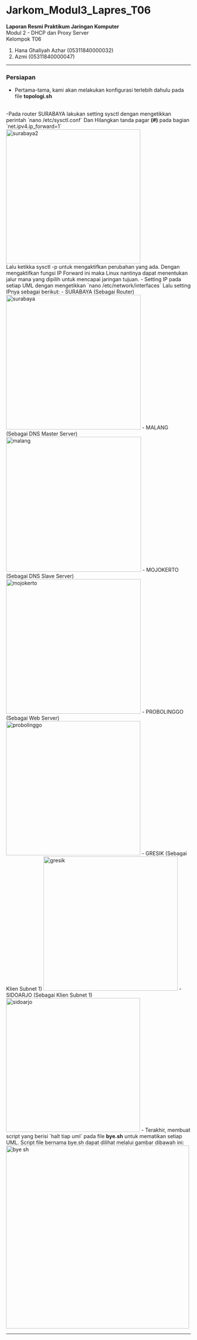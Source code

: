 # Jarkom_Modul3_Lapres_T06
<b> Laporan Resmi Praktikum Jaringan Komputer </b> <br>
Modul 2 - DHCP dan Proxy Server <br>
Kelompok T06
1. Hana Ghaliyah Azhar  (05311840000032)
2. Azmi                 (05311840000047)


------------------------------------------------------------------------------------------------------------------------------------------------------------------------------
### Persiapan
- Pertama-tama, kami akan melakukan konfigurasi terlebih dahulu pada file <b>topologi.sh</b>
<br>
-Pada router SURABAYA lakukan setting sysctl dengan mengetikkan perintah `nano /etc/sysctl.conf` Dan Hilangkan tanda pagar <b>(#)</b> pada bagian `net.ipv4.ip_forward=1` <br>
<img width="366" alt="surabaya2" src="https://user-images.githubusercontent.com/26424136/99187024-bde5ff80-2786-11eb-8ef7-2b2c3ca18dae.PNG"> <br>
Lalu ketikka sysctl -p untuk mengaktifkan perubahan yang ada. Dengan mengaktifkan fungsi IP Forward ini maka Linux nantinya dapat menentukan jalur mana yang dipilih untuk mencapai jaringan tujuan.
- Setting IP pada setiap UML dengan mengetikkan `nano /etc/network/interfaces` Lalu setting IPnya sebagai berikut:
- SURABAYA (Sebagai Router)
<img width="367" alt="surabaya" src="https://user-images.githubusercontent.com/26424136/99187023-bde5ff80-2786-11eb-9782-116a08d8ea0e.PNG">
- MALANG  (Sebagai DNS Master Server)
<img width="368" alt="malang" src="https://user-images.githubusercontent.com/26424136/99187017-baeb0f00-2786-11eb-966d-3281c37b1553.PNG">
- MOJOKERTO (Sebagai DNS Slave Server)
<img width="367" alt="mojokerto" src="https://user-images.githubusercontent.com/26424136/99187018-baeb0f00-2786-11eb-825c-f110054fa002.PNG">
- PROBOLINGGO  (Sebagai Web Server)
<img width="366" alt="probolinggo" src="https://user-images.githubusercontent.com/26424136/99187021-bcb4d280-2786-11eb-988b-dd3dee8a965b.PNG">
- GRESIK (Sebagai Klien Subnet 1)
<img width="366" alt="gresik" src="https://user-images.githubusercontent.com/26424136/99187016-ba527880-2786-11eb-9151-ba59475cbad2.PNG"> 
- SIDOARJO (Sebagai Klien Subnet 1)
<img width="365" alt="sidoarjo" src="https://user-images.githubusercontent.com/26424136/99187022-bd4d6900-2786-11eb-8c69-a2611458bf60.PNG"> 
- Terakhir, membuat script yang berisi `halt tiap uml` pada file <b>bye.sh</b> untuk mematikan setiap UML. Script file bernama bye.sh dapat dilihat melalui gambar dibawah ini:
<img width="499" alt="bye sh" src="https://user-images.githubusercontent.com/26424136/99186444-ee2b9f00-2782-11eb-93b7-16e69aaf9619.PNG">

------------------------------------------------------------------------------------------------------------------------------------------------------------------------------
